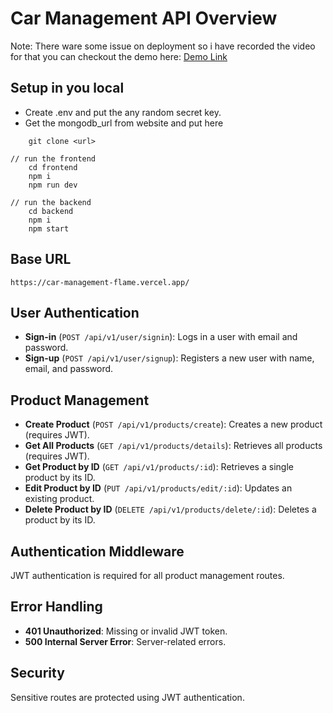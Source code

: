 # Car Management API Overview

Note: There ware some issue on deployment so i have recorded the video for that you can checkout the demo here: [Demo Link](https://drive.google.com/file/d/1rmYnt_gAYfeNqL-miqX7N-39mJw4x3T2/view?usp=sharing)

## Setup in you local

- Create .env and put the any random secret key.
- Get the mongodb_url from website and put here

```
    git clone <url>

// run the frontend
    cd frontend
    npm i
    npm run dev

// run the backend
    cd backend
    npm i
    npm start
```

## Base URL

`https://car-management-flame.vercel.app/`

## User Authentication

- **Sign-in** (`POST /api/v1/user/signin`): Logs in a user with email and password.
- **Sign-up** (`POST /api/v1/user/signup`): Registers a new user with name, email, and password.

## Product Management

- **Create Product** (`POST /api/v1/products/create`): Creates a new product (requires JWT).
- **Get All Products** (`GET /api/v1/products/details`): Retrieves all products (requires JWT).
- **Get Product by ID** (`GET /api/v1/products/:id`): Retrieves a single product by its ID.
- **Edit Product by ID** (`PUT /api/v1/products/edit/:id`): Updates an existing product.
- **Delete Product by ID** (`DELETE /api/v1/products/delete/:id`): Deletes a product by its ID.

## Authentication Middleware

JWT authentication is required for all product management routes.

## Error Handling

- **401 Unauthorized**: Missing or invalid JWT token.
- **500 Internal Server Error**: Server-related errors.

## Security

Sensitive routes are protected using JWT authentication.
